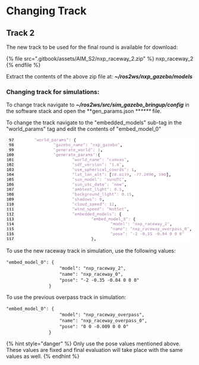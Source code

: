 # Changing Track

## Track 2

The new track to be used for the final round is available for download:

{% file src=".gitbook/assets/AIM_S2/nxp_raceway_2.zip" %}
nxp\_raceway\_2
{% endfile %}

Extract the contents of the above zip file at: _**\~/ros2ws/nxp\_gazebo/models**_

### Changing track for simulations:

To change track navigate to _**\~/ros2ws/src/sim\_gazebo\_bringup/config**_ in the software stack and open the **gen\_params.json **_****_ file.

To change the track navigate to the "embedded\_models" sub-tag in the "world\_params" tag and edit the contents of "embed\_model\_0"

![](.gitbook/assets/AIM_S2/changeTrack.png)

To use the new raceway track in simulation, use the following values:

```
"embed_model_0": {
					"model": "nxp_raceway_2",
					"name": "nxp_raceway_0",
					"pose": "-2 -0.35 -0.04 0 0 0"
				}
```

To use the previous overpass track in simulation:

```
"embed_model_0": {
					"model": "nxp_raceway_overpass",
					"name": "nxp_raceway_overpass_0",
					"pose": "0 0 -0.009 0 0 0"
				}
```



{% hint style="danger" %}
Only use the pose values mentioned above. These values are fixed and final evaluation will take place with the same values as well.
{% endhint %}
